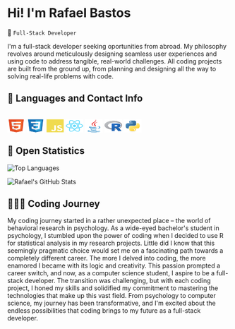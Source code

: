 #  Hi! I'm Rafael Bastos

🎯 `Full-Stack Developer`
 
I'm a full-stack developer seeking oportunities from abroad. My philosophy revolves around meticulously designing seamless user experiences and using code to address tangible, real-world challenges. All coding projects are built from the ground up, from planning and designing all the way to solving real-life problems with code.

## 🤖 Languages and Contact Info
<div style="display: inline_block"><br>
  <img align="center" alt="Rafa-HTML" height="30" width="40" src="https://raw.githubusercontent.com/devicons/devicon/master/icons/html5/html5-original.svg">
  <img align="center" alt="Rafa-CSS" height="30" width="40" src="https://raw.githubusercontent.com/devicons/devicon/master/icons/css3/css3-original.svg">
  <img align="center" alt="Rafa-Js" height="30" width="40" src="https://raw.githubusercontent.com/devicons/devicon/master/icons/javascript/javascript-plain.svg">
  <img align="center" alt="Rafa-React" height="30" width="40" src="https://raw.githubusercontent.com/devicons/devicon/master/icons/react/react-original.svg">
  <img align="center" alt="Rafa-Java" height="30" width="40" src="https://raw.githubusercontent.com/devicons/devicon/master/icons/java/java-original.svg">
  <img align="center" alt="Rafa-R" height="30" width="40" src="https://raw.githubusercontent.com/devicons/devicon/master/icons/r/r-original.svg">
  <img align="center" alt="Rafa-Python" height="30" width="40" src="https://raw.githubusercontent.com/devicons/devicon/master/icons/python/python-original.svg">
</div>

<div>
<a href="mailto:rafavsbastos@gmail.com" src="https://img.shields.io/badge/Gmail-D14836?style=for-the-badge&logo=gmail&logoColor=white" target="_blank"></a>

<a href="https://www.linkedin.com/in/rafael-valdece-sousa-bastos/" src="https://img.shields.io/badge/LinkedIn-0077B5?style=for-the-badge&logo=linkedin&logoColor=white" target="_blank"></a>

<a href="https://www.researchgate.net/profile/Rafael-Bastos-3" src="https://img.shields.io/badge/Research_Gate-00CCBB.svg?&style=for-the-badge&logo=ResearchGate&logoColor=white" target="_blank"></a>
</div>

## 🔭 Open Statistics
![Top Languages](https://github-readme-stats.vercel.app/api/top-langs/?username=rafavsbastos)

![Rafael's GitHub Stats](https://github-readme-stats.vercel.app/api?username=rafavsbastos&show_icons=true&theme=radical)

## 🧑🏻‍🏫 Coding Journey

My coding journey started in a rather unexpected place – the world of behavioral research in psychology. As a wide-eyed bachelor's student in psychology, I stumbled upon the power of coding when I decided to use R for statistical analysis in my research projects. Little did I know that this seemingly pragmatic choice would set me on a fascinating path towards a completely different career. The more I delved into coding, the more enamored I became with its logic and creativity. This passion prompted a career switch, and now, as a computer science student, I aspire to be a full-stack developer. The transition was challenging, but with each coding project, I honed my skills and solidified my commitment to mastering the technologies that make up this vast field. From psychology to computer science, my journey has been transformative, and I'm excited about the endless possibilities that coding brings to my future as a full-stack developer.
